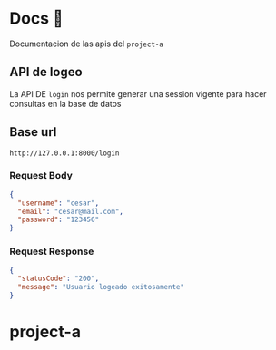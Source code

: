 # Docs 📁

Documentacion de las apis del `project-a`


## API de logeo 

La API DE `login` nos permite generar una session vigente para hacer consultas en la base de datos



## Base url

```
http://127.0.0.1:8000/login
```



### Request Body

```json
{
  "username": "cesar",
  "email": "cesar@mail.com",
  "password": "123456"
}
```
### Request Response
```json
{
  "statusCode": "200",
  "message": "Usuario logeado exitosamente"
}
```
# project-a
